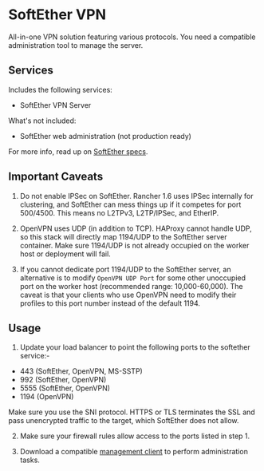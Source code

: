 SoftEther VPN
=============
All-in-one VPN solution featuring various protocols. You need a compatible administration tool to manage the server.

Services
--------
Includes the following services:
- SoftEther VPN Server

What's not included:
- SoftEther web administration (not production ready)

For more info, read up on [SoftEther specs](https://www.softether.org/3-spec#SoftEther_VPN_Protocol_Specification).

Important Caveats
-----------------
1. Do not enable IPSec on SoftEther. Rancher 1.6 uses IPSec internally for clustering, and SoftEther can mess things up if it 
competes for port 500/4500. This means no L2TPv3, L2TP/IPSec, and EtherIP.

2. OpenVPN uses UDP (in addition to TCP). HAProxy cannot handle UDP, so this stack will directly map 1194/UDP to the SoftEther 
server container. Make sure 1194/UDP is not already occupied on the worker host or deployment will fail.

3. If you cannot dedicate port 1194/UDP to the SoftEther server, an alternative is to modify `OpenVPN UDP Port` for some other 
unoccupied port on the worker host (recommended range: 10,000-60,000). The caveat is that your clients who use OpenVPN need to 
modify their profiles to this port number instead of the default 1194.

Usage
-----
1. Update your load balancer to point the following ports to the softether service:-
- 443 (SoftEther, OpenVPN, MS-SSTP)
- 992 (SoftEther, OpenVPN)
- 5555 (SoftEther, OpenVPN)
- 1194 (OpenVPN)

Make sure you use the SNI protocol. HTTPS or TLS terminates the SSL and pass unencrypted traffic to the target, which SoftEther 
does not allow.

2. Make sure your firewall rules allow access to the ports listed in step 1.

3. Download a compatible [management client](https://www.softether-download.com/files/softether/v4.29-9680-rtm-2019.02.28-tree/Windows/Admin_Tools/VPN_Server_Manager_and_Command-line_Utility_Package/softether-vpn_admin_tools-v4.29-9680-rtm-2019.02.28-win32.zip) to perform administration tasks. 
